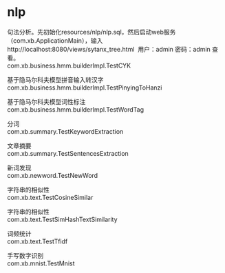 # nlp

句法分析。先初始化resources/nlp/nlp.sql，然后启动web服务（com.xb.ApplicationMain），输入http://localhost:8080/views/sytanx_tree.html  用户：admin 密码：admin 查看。<br/>
com.xb.business.hmm.builderImpl.TestCYK   

基于隐马尔科夫模型拼音输入转汉字<br/>
com.xb.business.hmm.builderImpl.TestPinyingToHanzi  

基于隐马尔科夫模型词性标注<br/>
com.xb.business.hmm.builderImpl.TestWordTag   

分词<br/>
com.xb.summary.TestKeywordExtraction  

文章摘要<br/>
com.xb.summary.TestSentencesExtraction  

新词发现<br/>
com.xb.newword.TestNewWord  

字符串的相似性<br/>
com.xb.text.TestCosineSimilar   

字符串的相似性<br/>
com.xb.text.TestSimHashTextSimilarity

词频统计<br/>
com.xb.text.TestTfidf

手写数字识别<br/>
com.xb.mnist.TestMnist
